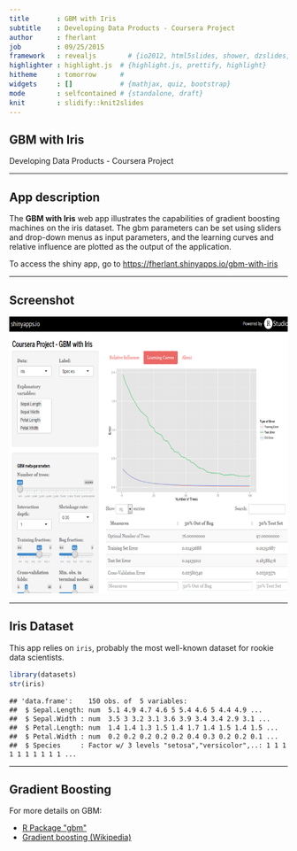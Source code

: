 ```yaml
---
title       : GBM with Iris
subtitle    : Developing Data Products - Coursera Project
author      : fherlant
job         : 09/25/2015
framework   : revealjs        # {io2012, html5slides, shower, dzslides, ...}
highlighter : highlight.js  # {highlight.js, prettify, highlight}
hitheme     : tomorrow      # 
widgets     : []            # {mathjax, quiz, bootstrap}
mode        : selfcontained # {standalone, draft}
knit        : slidify::knit2slides
---
```


## GBM with Iris

Developing Data Products - Coursera Project

---

## App description

The **GBM with Iris** web app illustrates the capabilities of gradient boosting machines on the iris dataset. The gbm parameters can be set using sliders and drop-down menus as input parameters, and the learning curves and relative influence are plotted as the output of the application.

To access the shiny app, go to https://fherlant.shinyapps.io/gbm-with-iris

---

## Screenshot


<div style='text-align: center;'>
    <img height='500' src='./assets/img/Screenshot.png' />
</div>


---

## Iris Dataset


This app relies on `iris`, probably the most well-known dataset for rookie data scientists.


```r
library(datasets)
str(iris)
```

```
## 'data.frame':	150 obs. of  5 variables:
##  $ Sepal.Length: num  5.1 4.9 4.7 4.6 5 5.4 4.6 5 4.4 4.9 ...
##  $ Sepal.Width : num  3.5 3 3.2 3.1 3.6 3.9 3.4 3.4 2.9 3.1 ...
##  $ Petal.Length: num  1.4 1.4 1.3 1.5 1.4 1.7 1.4 1.5 1.4 1.5 ...
##  $ Petal.Width : num  0.2 0.2 0.2 0.2 0.2 0.4 0.3 0.2 0.2 0.1 ...
##  $ Species     : Factor w/ 3 levels "setosa","versicolor",..: 1 1 1 1 1 1 1 1 1 1 ...
```


---
## Gradient Boosting

For more details on GBM:
* [R Package "gbm"](https://cran.r-project.org/web/packages/gbm/gbm.pdf)
* [Gradient boosting (Wikipedia)](https://en.wikipedia.org/wiki/Gradient_boosting)
